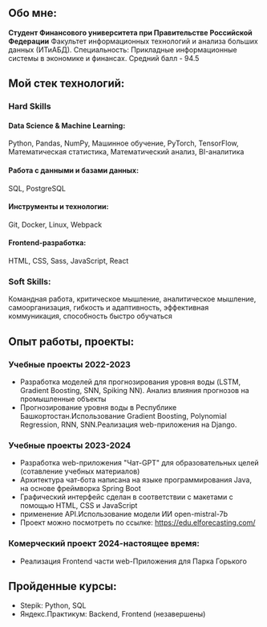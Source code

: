 ## Обо мне:

**Студент Финансового университета при Правительстве Российской Федерации**
Факультет информационных технологий и анализа больших данных (ИТиАБД).
Специальность: Прикладные информационные системы в экономике и финансах.
Средний балл - 94.5

## Мой стек технологий:
### Hard Skills
#### Data Science & Machine Learning:
Python, Pandas, NumPy, Машинное обучение, PyTorch, TensorFlow, Математическая статистика, Математический анализ, BI-аналитика

#### Работа с данными и базами данных:
SQL, PostgreSQL

#### Инструменты и технологии: 
Git, Docker, Linux, Webpack

#### Frontend-разработка: 
HTML, CSS, Sass, JavaScript, React

### Soft Skills:
Командная работа, критическое мышление, аналитическое мышление, самоорганизация, гибкость и адаптивность, эффективная коммуникация, способность быстро обучаться

## Опыт работы, проекты:

### Учебные проекты 2022-2023
- Разработка моделей для прогнозирования уровня воды (LSTM, Gradient Boosting, SNN, Spiking NN). Анализ влияния прогнозов на промышленные объекты
- Прогнозирование уровня воды в Республике Башкортостан.Использование Gradient Boosting, Polynomial Regression, RNN, SNN.Реализация web-приложения на Django.

### Учебные проекты 2023-2024
- Разработка web-приложения "Чат-GPT" для образовательных целей (сотавление учебных материалов)
- Архитектура чат-бота написана на языке программирования Java, на основе фреймворка Spring Boot
- Графический интерфейс сделан в соответствии с макетами с помощью HTML, CSS и JavaScript
- применение API.Использование модели ИИ open-mistral-7b
- Проект можно посмотреть по ссылке: https://edu.elforecasting.com/

  
### Комерческий проект 2024-настоящее время:
- Реализация Frontend части web-Приложения для Парка Горького


## Пройденные курсы:
- Stepik: Python, SQL
- Яндекс.Практикум: Backend, Frontend (незавершены)

